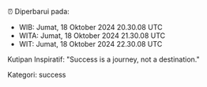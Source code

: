 ⏰ Diperbarui pada:
- WIB: Jumat, 18 Oktober 2024 20.30.08 UTC
- WITA: Jumat, 18 Oktober 2024 21.30.08 UTC
- WIT: Jumat, 18 Oktober 2024 22.30.08 UTC

Kutipan Inspiratif:
"Success is a journey, not a destination."


Kategori: success

